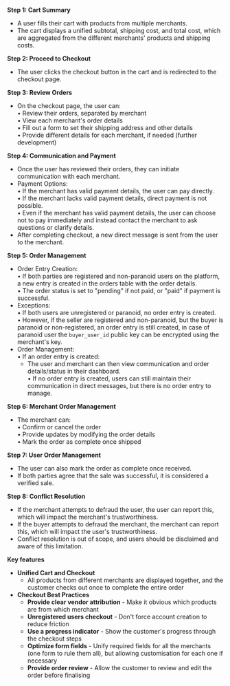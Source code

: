 **Step 1: Cart Summary**  
  
* A user fills their cart with products from multiple merchants.  
* The cart displays a unified subtotal, shipping cost, and total cost, which are aggregated from the different merchants' products and shipping costs.  
  
**Step 2: Proceed to Checkout**  
  
* The user clicks the checkout button in the cart and is redirected to the checkout page.  
  
**Step 3: Review Orders**  
  
* On the checkout page, the user can:  
	• Review their orders, separated by merchant  
	• View each merchant's order details  
	• Fill out a form to set their shipping address and other details  
	• Provide different details for each merchant, if needed  (further development)
  
**Step 4: Communication and Payment**  
  
* Once the user has reviewed their orders, they can initiate communication with each merchant.  
* Payment Options:  
	• If the merchant has valid payment details, the user can pay directly.  
	• If the merchant lacks valid payment details, direct payment is not possible.  
	• Even if the merchant has valid payment details, the user can choose not to pay immediately and instead contact the merchant to ask questions or clarify details.  
* After completing checkout, a new direct message is sent from the user to the merchant.  
  
**Step 5: Order Management**  
  
* Order Entry Creation:  
	• If both parties are registered and non-paranoid users on the platform, a new entry is created in the orders table with the order details.  
	• The order status is set to "pending" if not paid, or "paid" if payment is successful.  
* Exceptions:  
	• If both users are unregistered or paranoid, no order entry is created.  
	• However, if the seller are registered and non-paranoid, but the buyer is paranoid or non-registered, an order entry is still created, in case of paranoid user the `buyer_user_id` public key can be encrypted using the merchant's key.  
* Order Management:  
	• If an order entry is created:  
	- The user and merchant can then view communication and order details/status in their dashboard.  
	• If no order entry is created, users can still maintain their communication in direct messages, but there is no order entry to manage.  
  
**Step 6: Merchant Order Management**  
  
* The merchant can:  
	• Confirm or cancel the order  
	• Provide updates by modifying the order details  
	• Mark the order as complete once shipped  
  
**Step 7: User Order Management**  
  
* The user can also mark the order as complete once received.  
* If both parties agree that the sale was successful, it is considered a verified sale.  
  
**Step 8: Conflict Resolution**  
  
* If the merchant attempts to defraud the user, the user can report this, which will impact the merchant's trustworthiness.  
* If the buyer attempts to defraud the merchant, the merchant can report this, which will impact the user's trustworthiness.  
* Conflict resolution is out of scope, and users should be disclaimed and aware of this limitation.

**Key features**
-  **Unified Cart and Checkout**
	- All products from different merchants are displayed together, and the customer checks out once to complete the entire order
- **Checkout Best Practices**
	- **Provide clear vendor attribution** - Make it obvious which products are from which merchant
	- **Unregistered users checkout** - Don't force account creation to reduce friction
	- **Use a progress indicator** - Show the customer's progress through the checkout steps
	- **Optimize form fields** - Unify required fields for all the merchants (one form to rule them all), but allowing customisation for each one if necessary
	- **Provide order review** - Allow the customer to review and edit the order before finalising